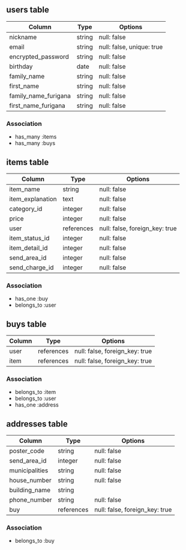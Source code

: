 ## users table

| Column               | Type   | Options                   |
|----------------------|--------|---------------------------|
| nickname             | string | null: false               |
| email                | string | null: false, unique: true |
| encrypted_password   | string | null: false               |
| birthday             | date   | null: false               |
| family_name          | string | null: false               |
| first_name           | string | null: false               |
| family_name_furigana | string | null: false               |
| first_name_furigana  | string | null: false               |

### Association

* has_many :items
* has_many :buys

## items table

| Column              | Type       | Options                           |
|---------------------|------------|-----------------------------------|
| item_name           | string     | null: false                       |
| item_explanation    | text       | null: false                       |
| category_id         | integer    | null: false                       |
| price               | integer    | null: false                       |
| user                | references | null: false, foreign_key: true    |
| item_status_id      | integer    | null: false                       |
| item_detail_id      | integer    | null: false                       |
| send_area_id        | integer    | null: false                       |
| send_charge_id      | integer    | null: false                       |

### Association

* has_one :buy
* belongs_to :user

## buys table

| Column    | Type       | Options                           |
|-----------|------------|-----------------------------------|
| user      | references | null: false, foreign_key: true    |
| item      | references | null: false, foreign_key: true    |

### Association

- belongs_to :item
- belongs_to :user
- has_one :address



## addresses table

| Column         | Type       | Options                        |
|----------------|------------|--------------------------------|
| poster_code    | string     | null: false                    |
| send_area_id   | integer    | null: false                    |
| municipalities | string     | null: false                    |
| house_number   | string     | null: false                    |
| building_name  | string     |                                |
| phone_number   | string     | null: false                    |
| buy            | references | null: false, foreign_key: true |

### Association
- belongs_to :buy

